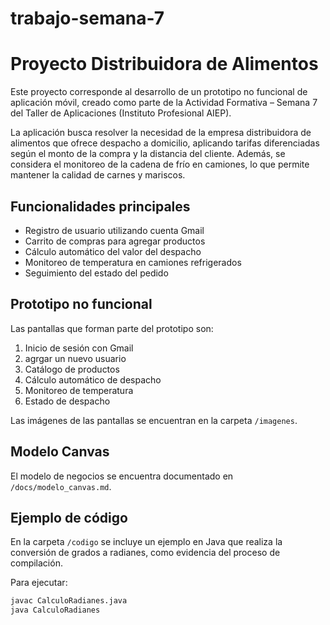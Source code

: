 # trabajo-semana-7
# Proyecto Distribuidora de Alimentos  

Este proyecto corresponde al desarrollo de un prototipo no funcional de aplicación móvil, creado como parte de la Actividad Formativa – Semana 7 del Taller de Aplicaciones (Instituto Profesional AIEP).  

La aplicación busca resolver la necesidad de la empresa distribuidora de alimentos que ofrece despacho a domicilio, aplicando tarifas diferenciadas según el monto de la compra y la distancia del cliente. Además, se considera el monitoreo de la cadena de frío en camiones, lo que permite mantener la calidad de carnes y mariscos.  

## Funcionalidades principales  
- Registro de usuario utilizando cuenta Gmail  
- Carrito de compras para agregar productos  
- Cálculo automático del valor del despacho  
- Monitoreo de temperatura en camiones refrigerados  
- Seguimiento del estado del pedido  

## Prototipo no funcional  
Las pantallas que forman parte del prototipo son:  
1. Inicio de sesión con Gmail
2. agrgar un nuevo usuario 
3. Catálogo de productos  
4. Cálculo automático de despacho  
5. Monitoreo de temperatura 
6. Estado de despacho  

Las imágenes de las pantallas se encuentran en la carpeta `/imagenes`.  

## Modelo Canvas  
El modelo de negocios se encuentra documentado en `/docs/modelo_canvas.md`.  

## Ejemplo de código  
En la carpeta `/codigo` se incluye un ejemplo en Java que realiza la conversión de grados a radianes, como evidencia del proceso de compilación.  

Para ejecutar:  
```bash
javac CalculoRadianes.java
java CalculoRadianes
